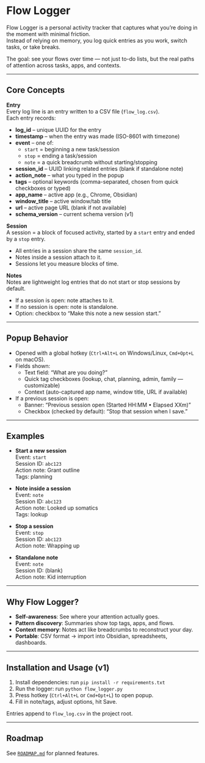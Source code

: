 # Flow Logger

Flow Logger is a personal activity tracker that captures what you’re doing in the moment with minimal friction.  
Instead of relying on memory, you log quick entries as you work, switch tasks, or take breaks.  

The goal: see your flows over time — not just to-do lists, but the real paths of attention across tasks, apps, and contexts.

---

## Core Concepts

**Entry**  
Every log line is an entry written to a CSV file (`flow_log.csv`).  
Each entry records:  
- **log_id** – unique UUID for the entry  
- **timestamp** – when the entry was made (ISO-8601 with timezone)  
- **event** – one of:  
  - `start` = beginning a new task/session  
  - `stop` = ending a task/session  
  - `note` = a quick breadcrumb without starting/stopping  
- **session_id** – UUID linking related entries (blank if standalone note)  
- **action_note** – what you typed in the popup  
- **tags** – optional keywords (comma-separated, chosen from quick checkboxes or typed)  
- **app_name** – active app (e.g., Chrome, Obsidian)  
- **window_title** – active window/tab title  
- **url** – active page URL (blank if not available)  
- **schema_version** – current schema version (v1)  

**Session**  
A session = a block of focused activity, started by a `start` entry and ended by a `stop` entry.  
- All entries in a session share the same `session_id`.  
- Notes inside a session attach to it.  
- Sessions let you measure blocks of time.  

**Notes**  
Notes are lightweight log entries that do not start or stop sessions by default.  
- If a session is open: note attaches to it.  
- If no session is open: note is standalone.  
- Option: checkbox to “Make this note a new session start.”  

---

## Popup Behavior

- Opened with a global hotkey (`Ctrl+Alt+L` on Windows/Linux, `Cmd+Opt+L` on macOS).  
- Fields shown:  
  - Text field: “What are you doing?”  
  - Quick tag checkboxes (lookup, chat, planning, admin, family — customizable)  
  - Context (auto-captured app name, window title, URL if available)  
- If a previous session is open:  
  - Banner: “Previous session open (Started HH:MM • Elapsed XXm)”  
  - Checkbox (checked by default): “Stop that session when I save.”  

---

## Examples

- **Start a new session**  
  Event: `start`  
  Session ID: `abc123`  
  Action note: Grant outline  
  Tags: planning  

- **Note inside a session**  
  Event: `note`  
  Session ID: `abc123`  
  Action note: Looked up somatics  
  Tags: lookup  

- **Stop a session**  
  Event: `stop`  
  Session ID: `abc123`  
  Action note: Wrapping up  

- **Standalone note**  
  Event: `note`  
  Session ID: (blank)  
  Action note: Kid interruption  

---

## Why Flow Logger?

- **Self-awareness**: See where your attention actually goes.  
- **Pattern discovery**: Summaries show top tags, apps, and flows.  
- **Context memory**: Notes act like breadcrumbs to reconstruct your day.  
- **Portable**: CSV format → import into Obsidian, spreadsheets, dashboards.  

---

## Installation and Usage (v1)

1. Install dependencies: run `pip install -r requirements.txt`  
2. Run the logger: run `python flow_logger.py`  
3. Press hotkey (`Ctrl+Alt+L` or `Cmd+Opt+L`) to open popup.  
4. Fill in note/tags, adjust options, hit Save.  

Entries append to `flow_log.csv` in the project root.  

---

## Roadmap

See [`ROADMAP.md`](ROADMAP.md) for planned features.
